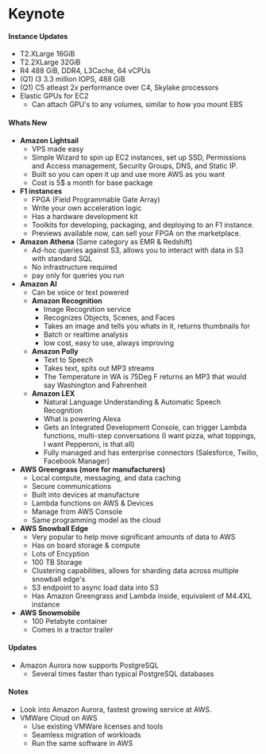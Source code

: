 Keynote
=======

#### Instance Updates
* T2.XLarge 16GiB
* T2.2XLarge 32GiB
* R4 488 GiB, DDR4, L3Cache, 64 vCPUs
* (Q1) I3 3.3 million IOPS, 488 GiB
* (Q1) C5 atleast 2x performance over C4, Skylake processors
* Elastic GPUs for EC2
	* Can attach GPU's to any volumes, similar to how you mount EBS
	
#### Whats New
* **Amazon Lightsail**
	* VPS made easy
	* Simple Wizard to spin up EC2 instances, set up SSD, Permissions and Access management, Security Groups, DNS, and Static IP.
	* Built so you can open it up and use more AWS as you want
	* Cost is 5$ a month for base package
* **F1 instances**
	* FPGA (Field Programmable Gate Array)
	* Write your own acceleration logic
	* Has a hardware development kit
	* Toolkits for developing, packaging, and deploying to an F1 instance.
	* Previews available now, can sell your FPGA on the marketplace.
* **Amazon Athena** (Same category as EMR & Redshift)
	* Ad-hoc queries against S3, allows you to interact with data in S3 with standard SQL
	* No infrastructure required
	* pay only for queries you run
* **Amazon AI**
	* Can be voice or text powered
	* **Amazon Recognition**
		* Image Recognition service
		* Recognizes Objects, Scenes, and Faces
		* Takes an image and tells you whats in it, returns thumbnails for
		* Batch or realtime analysis
		* low cost, easy to use, always improving
	* **Amazon Polly**
		* Text to Speech
		* Takes text, spits out MP3 streams
		* The Temperature in WA is 75Deg F returns an MP3 that would say Washington and Fahrenheit
	* **Amazon LEX**
		* Natural Language Understanding & Automatic Speech Recognition
		* What is powering Alexa
		* Gets an Integrated Development Console, can trigger Lambda functions, multi-step conversations (I want pizza, what toppings, I want Pepperoni, is that all)
		* Fully managed and has enterprise connectors (Salesforce, Twilio, Facebook Manager)
* **AWS Greengrass (more for manufacturers)**
	* Local compute, messaging, and data caching
	* Secure communications
	* Built into devices at manufacture
	* Lambda functions on AWS & Devices
	* Manage from AWS Console
	* Same programming model as the cloud
* **AWS Snowball Edge**
	* Very popular to help move significant amounts of data to AWS
	* Has on board storage & compute
	* Lots of Encyption
	* 100 TB Storage
	* Clustering capabilities, allows for sharding data across multiple snowball edge's
	* S3 endpoint to async load data into S3
	* Has Amazon Greengrass and Lambda inside, equivalent of M4.4XL instance
* **AWS Snowmobile**
	* 100 Petabyte container
	* Comes in a tractor trailer

#### Updates
* Amazon Aurora now supports PostgreSQL
	* Several times faster than typical PostgreSQL databases

#### Notes
* Look into Amazon Aurora, fastest growing service at AWS.
* VMWare Cloud on AWS
	* Use existing VMWare licenses and tools
	* Seamless migration of workloads
	* Run the same software in AWS
